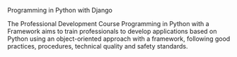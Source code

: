 Programming in Python with Django


The Professional Development Course Programming in Python with a Framework aims to train professionals to develop applications based on Python using an object-oriented approach with a framework, following good practices, procedures, technical quality and safety standards.
